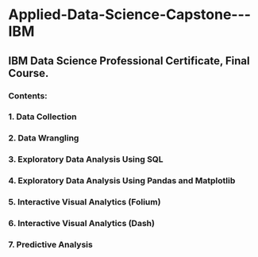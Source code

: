 # Applied-Data-Science-Capstone---IBM
## IBM Data Science Professional Certificate, Final Course. 
### Contents:
### 1. Data Collection
### 2. Data Wrangling
### 3. Exploratory Data Analysis Using SQL
### 4. Exploratory Data Analysis Using Pandas and Matplotlib
### 5. Interactive Visual Analytics (Folium)
### 6. Interactive Visual Analytics (Dash)
### 7. Predictive Analysis
